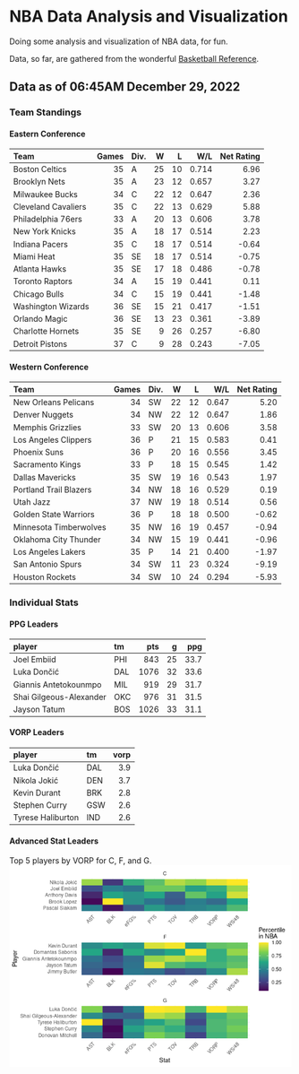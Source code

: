 # NBA Data Analysis and Visualization

Doing some analysis and visualization of NBA data, for fun.

Data, so far, are gathered from the wonderful [Basketball
Reference](https://www.basketball-reference.com/).

## Data as of 06:45AM December 29, 2022

### Team Standings

#### Eastern Conference

| Team                | Games | Div. |   W |   L |   W/L | Net Rating |
|:--------------------|------:|:-----|----:|----:|------:|-----------:|
| Boston Celtics      |    35 | A    |  25 |  10 | 0.714 |       6.96 |
| Brooklyn Nets       |    35 | A    |  23 |  12 | 0.657 |       3.27 |
| Milwaukee Bucks     |    34 | C    |  22 |  12 | 0.647 |       2.36 |
| Cleveland Cavaliers |    35 | C    |  22 |  13 | 0.629 |       5.88 |
| Philadelphia 76ers  |    33 | A    |  20 |  13 | 0.606 |       3.78 |
| New York Knicks     |    35 | A    |  18 |  17 | 0.514 |       2.23 |
| Indiana Pacers      |    35 | C    |  18 |  17 | 0.514 |      -0.64 |
| Miami Heat          |    35 | SE   |  18 |  17 | 0.514 |      -0.75 |
| Atlanta Hawks       |    35 | SE   |  17 |  18 | 0.486 |      -0.78 |
| Toronto Raptors     |    34 | A    |  15 |  19 | 0.441 |       0.11 |
| Chicago Bulls       |    34 | C    |  15 |  19 | 0.441 |      -1.48 |
| Washington Wizards  |    36 | SE   |  15 |  21 | 0.417 |      -1.51 |
| Orlando Magic       |    36 | SE   |  13 |  23 | 0.361 |      -3.89 |
| Charlotte Hornets   |    35 | SE   |   9 |  26 | 0.257 |      -6.80 |
| Detroit Pistons     |    37 | C    |   9 |  28 | 0.243 |      -7.05 |

#### Western Conference

| Team                   | Games | Div. |   W |   L |   W/L | Net Rating |
|:-----------------------|------:|:-----|----:|----:|------:|-----------:|
| New Orleans Pelicans   |    34 | SW   |  22 |  12 | 0.647 |       5.20 |
| Denver Nuggets         |    34 | NW   |  22 |  12 | 0.647 |       1.86 |
| Memphis Grizzlies      |    33 | SW   |  20 |  13 | 0.606 |       3.58 |
| Los Angeles Clippers   |    36 | P    |  21 |  15 | 0.583 |       0.41 |
| Phoenix Suns           |    36 | P    |  20 |  16 | 0.556 |       3.45 |
| Sacramento Kings       |    33 | P    |  18 |  15 | 0.545 |       1.42 |
| Dallas Mavericks       |    35 | SW   |  19 |  16 | 0.543 |       1.97 |
| Portland Trail Blazers |    34 | NW   |  18 |  16 | 0.529 |       0.19 |
| Utah Jazz              |    37 | NW   |  19 |  18 | 0.514 |       0.56 |
| Golden State Warriors  |    36 | P    |  18 |  18 | 0.500 |      -0.62 |
| Minnesota Timberwolves |    35 | NW   |  16 |  19 | 0.457 |      -0.94 |
| Oklahoma City Thunder  |    34 | NW   |  15 |  19 | 0.441 |      -0.96 |
| Los Angeles Lakers     |    35 | P    |  14 |  21 | 0.400 |      -1.97 |
| San Antonio Spurs      |    34 | SW   |  11 |  23 | 0.324 |      -9.19 |
| Houston Rockets        |    34 | SW   |  10 |  24 | 0.294 |      -5.93 |

### Individual Stats

#### PPG Leaders

| player                  | tm  |  pts |   g |  ppg |
|:------------------------|:----|-----:|----:|-----:|
| Joel Embiid             | PHI |  843 |  25 | 33.7 |
| Luka Dončić             | DAL | 1076 |  32 | 33.6 |
| Giannis Antetokounmpo   | MIL |  919 |  29 | 31.7 |
| Shai Gilgeous-Alexander | OKC |  976 |  31 | 31.5 |
| Jayson Tatum            | BOS | 1026 |  33 | 31.1 |

#### VORP Leaders

| player            | tm  | vorp |
|:------------------|:----|-----:|
| Luka Dončić       | DAL |  3.9 |
| Nikola Jokić      | DEN |  3.7 |
| Kevin Durant      | BRK |  2.8 |
| Stephen Curry     | GSW |  2.6 |
| Tyrese Haliburton | IND |  2.6 |

#### Advanced Stat Leaders

Top 5 players by VORP for C, F, and G.
![](README_files/figure-gfm/README-unnamed-chunk-7-1.png)<!-- -->
